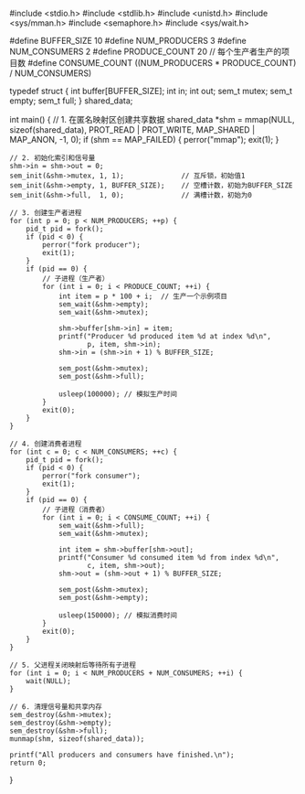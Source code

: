 #include <stdio.h>
#include <stdlib.h>
#include <unistd.h>
#include <sys/mman.h>
#include <semaphore.h>
#include <sys/wait.h>

#define BUFFER_SIZE    10
#define NUM_PRODUCERS   3
#define NUM_CONSUMERS   2
#define PRODUCE_COUNT   20  // 每个生产者生产的项目数
#define CONSUME_COUNT   ((NUM_PRODUCERS * PRODUCE_COUNT) / NUM_CONSUMERS)

typedef struct {
    int buffer[BUFFER_SIZE];
    int in;
    int out;
    sem_t mutex;
    sem_t empty;
    sem_t full;
} shared_data;

int main() {
    // 1. 在匿名映射区创建共享数据
    shared_data *shm = mmap(NULL, sizeof(shared_data),
                            PROT_READ | PROT_WRITE,
                            MAP_SHARED | MAP_ANON,
                            -1, 0);
    if (shm == MAP_FAILED) {
        perror("mmap");
        exit(1);
    }

    // 2. 初始化索引和信号量
    shm->in = shm->out = 0;
    sem_init(&shm->mutex, 1, 1);              // 互斥锁，初始值1
    sem_init(&shm->empty, 1, BUFFER_SIZE);    // 空槽计数，初始为BUFFER_SIZE
    sem_init(&shm->full,  1, 0);              // 满槽计数，初始为0

    // 3. 创建生产者进程
    for (int p = 0; p < NUM_PRODUCERS; ++p) {
        pid_t pid = fork();
        if (pid < 0) {
            perror("fork producer");
            exit(1);
        }
        if (pid == 0) {
            // 子进程（生产者）
            for (int i = 0; i < PRODUCE_COUNT; ++i) {
                int item = p * 100 + i;  // 生产一个示例项目
                sem_wait(&shm->empty);
                sem_wait(&shm->mutex);

                shm->buffer[shm->in] = item;
                printf("Producer %d produced item %d at index %d\n",
                       p, item, shm->in);
                shm->in = (shm->in + 1) % BUFFER_SIZE;

                sem_post(&shm->mutex);
                sem_post(&shm->full);

                usleep(100000); // 模拟生产时间
            }
            exit(0);
        }
    }

    // 4. 创建消费者进程
    for (int c = 0; c < NUM_CONSUMERS; ++c) {
        pid_t pid = fork();
        if (pid < 0) {
            perror("fork consumer");
            exit(1);
        }
        if (pid == 0) {
            // 子进程（消费者）
            for (int i = 0; i < CONSUME_COUNT; ++i) {
                sem_wait(&shm->full);
                sem_wait(&shm->mutex);

                int item = shm->buffer[shm->out];
                printf("Consumer %d consumed item %d from index %d\n",
                       c, item, shm->out);
                shm->out = (shm->out + 1) % BUFFER_SIZE;

                sem_post(&shm->mutex);
                sem_post(&shm->empty);

                usleep(150000); // 模拟消费时间
            }
            exit(0);
        }
    }

    // 5. 父进程关闭映射后等待所有子进程
    for (int i = 0; i < NUM_PRODUCERS + NUM_CONSUMERS; ++i) {
        wait(NULL);
    }

    // 6. 清理信号量和共享内存
    sem_destroy(&shm->mutex);
    sem_destroy(&shm->empty);
    sem_destroy(&shm->full);
    munmap(shm, sizeof(shared_data));

    printf("All producers and consumers have finished.\n");
    return 0;
}
